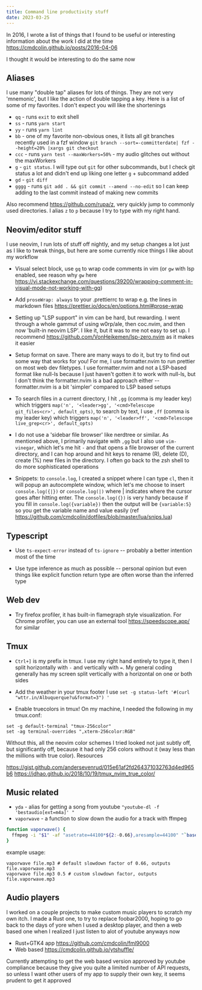 ```yaml
---
title: Command line productivity stuff
date: 2023-03-25
---
```


In 2016, I wrote a list of things that I found to be useful or interesting
information about the work I did at the time
https://cmdcolin.github.io/posts/2016-04-06

I thought it would be interesting to do the same now

## Aliases

I use many "double tap" aliases for lots of things. They are not very
'mnemonic', but I like the action of double tapping a key. Here is a list of
some of my favorites. I don't expect you will like the shortenings

- `qq` - runs `exit` to exit shell
- `ss` - runs `yarn start`
- `yy` - runs `yarn lint`
- `bb` - one of my favorite non-obvious ones, it lists all git branches recently
  used in a fzf window
  `git branch --sort=-committerdate| fzf --height=20% |xargs git checkout`
- `ccc` - runs `yarn test --maxWorkers=50%` - my audio glitches out without the
  maxWorkers
- `g` - `git status`. I will type out `git` for other subcommands, but I check
  git status a lot and didn't end up liking one letter `g` + subcommand added
- `gd` - `git diff`
- `gggg` - runs `git add . && git commit --amend --no-edit` so I can keep adding
  to the last commit instead of making new commits

Also recommend https://github.com/rupa/z, very quickly jump to commonly used
directories. I alias `z` to `p` because I try to type with my right hand.

## Neovim/editor stuff

I use neovim, I run lots of stuff off nightly, and my setup changes a lot just
as I like to tweak things, but here are some currently nice things I like about
my workflow

- Visual select block, use `gq` to wrap code comments in vim (or `gw` with lsp
  enabled, see reason why `gw` here
  https://vi.stackexchange.com/questions/39200/wrapping-comment-in-visual-mode-not-working-with-gq)

- Add `proseWrap: always` to your .prettierrc to wrap e.g. the lines in markdown
  files https://prettier.io/docs/en/options.html#prose-wrap

- Setting up "LSP support" in vim can be hard, but rewarding. I went through a
  whole gammut of using w0rp/ale, then coc.nvim, and then now 'built-in neovim
  LSP'. I like it, but it was to me not easy to set up. I recommend
  https://github.com/VonHeikemen/lsp-zero.nvim as it makes it easier

- Setup format on save. There are many ways to do it, but try to find out some
  way that works for you! For me, I use formatter.nvim to run prettier on most
  web dev filetypes. I use formatter.nvim and not a LSP-based format like
  null-ls because I just haven't gotten it to work with null-ls, but I don't
  think the formatter.nvim is a bad approach either -- formatter.nvim is a bit
  'simpler' compared to LSP based setups

- To search files in a current directory, I hit `,gg` (comma is my leader key)
  which triggers
  `map('n', '<leader>gg', '<cmd>Telescope git_files<cr>', default_opts)`, to
  search by text, I use `,ff` (comma is my leader key) which triggers
  `map('n', '<leader>ff', '<cmd>Telescope live_grep<cr>', default_opts)`

- I do not use a 'sidebar file browser' like nerdtree or similar. As mentioned
  above, I primarily navigate with `,gg` but I also use `vim-vinegar`, which
  let's me hit `-` and that opens a file browser of the current directory, and I
  can hop around and hit keys to rename (R), delete (D), create (%) new files in
  the directory. I often go back to the zsh shell to do more sophisticated
  operations

- Snippets: to `console.log`, I created a snippet where I can type `cl`, then it
  will popup an autocomplete window, which let's me choose to insert
  `console.log({|})` or `console.log(|)` where | indicates where the cursor goes
  after hitting enter. The `console.log({})` is very handy because if you fill
  in `console.log({variable})` then the output will be `{variable:5}` so you get
  the variable name and value easily (ref
  https://github.com/cmdcolin/dotfiles/blob/master/lua/snips.lua)

## Typescript

- Use `ts-expect-error` instead of `ts-ignore` -- probably a better intention
  most of the time

- Use type inference as much as possible -- personal opinion but even things
  like explicit function return type are often worse than the inferred type

## Web dev

- Try firefox profiler, it has built-in flamegraph style visualization. For
  Chrome profiler, you can use an external tool https://speedscope.app/ for
  similar

## Tmux

- `Ctrl+]` is my prefix in tmux. I use my right hand entirely to type it, then I
  split horizontally with `-` and vertically with `=`. My general coding
  generally has my screen split vertically with a horizontal on one or both
  sides

- Add the weather in your tmux footer I use
  `set -g status-left '#(curl "wttr.in/Albuquerque?u&format=3") ' `

- Enable truecolors in tmux! On my machine, I needed the following in my
  tmux.conf:

```
set -g default-terminal "tmux-256color"
set -ag terminal-overrides ",xterm-256color:RGB"
```

Without this, all the neovim color schemes I tried looked not just subtly off,
but significantly off, because it had only 256 colors without it (way less than
the millions with true color). Resources

https://gist.github.com/andersevenrud/015e61af2fd264371032763d4ed965b6
https://jdhao.github.io/2018/10/19/tmux_nvim_true_color/

## Music related

- `yda` - alias for getting a song from youtube
  `"youtube-dl -f 'bestaudio[ext=m4a]' "`
- `vaporwave` - a function to slow down the audio for a track with ffmpeg

```bash
function vaporwave() {
  ffmpeg -i "$1" -af "asetrate=44100*${2:-0.66},aresample=44100" "`basename $1 .m4a`.vaporwave.m4a"
}
```

example usage:

```
vaporwave file.mp3 # default slowdown factor of 0.66, outputs file.vaporwave.mp3
vaporwave file.mp3 0.5 # custom slowdown factor, outputs file.vaporwave.mp3
```

## Audio players

I worked on a couple projects to make custom music players to scratch my own
itch. I made a Rust one, to try to replace foobar2000, hoping to go back to the
days of yore when I used a desktop player, and then a web based one when I
realized I just listen to alot of youtube anyways now

- Rust+GTK4 app https://github.com/cmdcolin/fml9000
- Web based https://cmdcolin.github.io/ytshuffle/

Currently attempting to get the web based version approved by youtube compliance
because they give you quite a limited number of API requests, so unless I want
other users of my app to supply their own key, it seems prudent to get it
approved


